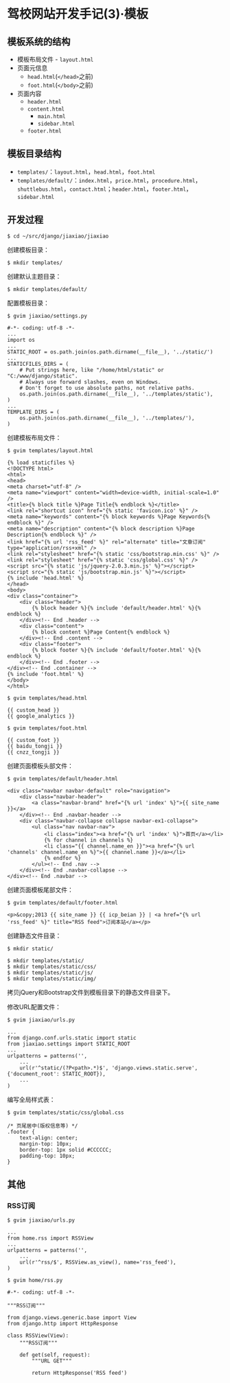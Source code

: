 # 驾校网站开发手记(3)·模板

## 模板系统的结构

* 模板布局文件 - `layout.html`
* 页面元信息
    + `head.html`(`</head>`之前)
    + `foot.html`(`</body>`之前)
* 页面内容
    + `header.html`
    + `content.html`
        - `main.html`
        - `sidebar.html`
    + `footer.html`

## 模板目录结构

* `templates/`：`layout.html`，`head.html`，`foot.html`
* `templates/default/`：`index.html`，`price.html`，`procedure.html`，`shuttlebus.html`，`contact.html`；`header.html`，`footer.html`，`sidebar.html`

## 开发过程

    $ cd ~/src/django/jiaxiao/jiaxiao

创建模板目录：
    
    $ mkdir templates/

创建默认主题目录：

    $ mkdir templates/default/

配置模板目录：

    $ gvim jiaxiao/settings.py

    #-*- coding: utf-8 -*-
    ...
    import os
    ...
    STATIC_ROOT = os.path.join(os.path.dirname(__file__), '../static/')
    ...
    STATICFILES_DIRS = (
        # Put strings here, like "/home/html/static" or "C:/www/django/static".
        # Always use forward slashes, even on Windows.
        # Don't forget to use absolute paths, not relative paths.
        os.path.join(os.path.dirname(__file__), '../templates/static'),
    )
    ...
    TEMPLATE_DIRS = (
        os.path.join(os.path.dirname(__file__), '../templates/'),
    )

创建模板布局文件：

    $ gvim templates/layout.html

    {% load staticfiles %}
    <!DOCTYPE html>
    <html>
    <head>
    <meta charset="utf-8" />
    <meta name="viewport" content="width=device-width, initial-scale=1.0" />
    <title>{% block title %}Page Title{% endblock %}</title>
    <link rel="shortcut icon" href="{% static 'favicon.ico' %}" />
    <meta name="keywords" content="{% block keywords %}Page Keywords{% endblock %}" />
    <meta name="description" content="{% block description %}Page Description{% endblock %}" />
    <link href="{% url 'rss_feed' %}" rel="alternate" title="文章订阅" type="application/rss+xml" />
    <link rel="stylesheet" href="{% static 'css/bootstrap.min.css' %}" />
    <link rel="stylesheet" href="{% static 'css/global.css' %}" />
    <script src="{% static 'js/jquery-2.0.3.min.js' %}"></script>
    <script src="{% static 'js/bootstrap.min.js' %}"></script>
    {% include 'head.html' %}
    </head>
    <body>
    <div class="container">
        <div class="header">
            {% block header %}{% include 'default/header.html' %}{% endblock %}
        </div><!-- End .header -->
        <div class="content">
            {% block content %}Page Content{% endblock %}
        </div><!-- End .content -->
        <div class="footer">
            {% block footer %}{% include 'default/footer.html' %}{% endblock %}
        </div><!-- End .footer -->
    </div><!-- End .container -->
    {% include 'foot.html' %}
    </body>
    </html>

    $ gvim templates/head.html

    {{ custom_head }}
    {{ google_analytics }}

    $ gvim templates/foot.html

    {{ custom_foot }}
    {{ baidu_tongji }}
    {{ cnzz_tongji }}

创建页面模板头部文件：

    $ gvim templates/default/header.html

    <div class="navbar navbar-default" role="navigation">
        <div class="navbar-header">
            <a class="navbar-brand" href="{% url 'index' %}">{{ site_name }}</a>
        </div><!-- End .navbar-header -->
        <div class="navbar-collapse collapse navbar-ex1-collapse">
            <ul class="nav navbar-nav">
                <li class="index"><a href="{% url 'index' %}">首页</a></li>
                {% for channel in channels %}
                <li class="{{ channel.name_en }}"><a href="{% url 'channels' channel.name_en %}">{{ channel.name }}</a></li>
                {% endfor %}
            </ul><!-- End .nav -->
        </div><!-- End .navbar-collapse -->
    </div><!-- End .navbar -->

创建页面模板尾部文件：

    $ gvim templates/default/footer.html

    <p>&copy;2013 {{ site_name }} {{ icp_beian }} | <a href="{% url 'rss_feed' %}" title="RSS feed">订阅本站</a></p>

创建静态文件目录：

    $ mkdir static/
    
    $ mkdir templates/static/
    $ mkdir templates/static/css/
    $ mkdir templates/static/js/
    $ mkdir templates/static/img/

拷贝jQuery和Bootstrap文件到模板目录下的静态文件目录下。

修改URL配置文件：

    $ gvim jiaxiao/urls.py

    ...
    from django.conf.urls.static import static
    from jiaxiao.settings import STATIC_ROOT
    ...
    urlpatterns = patterns('',
        ...
        url(r'^static/(?P<path>.*)$', 'django.views.static.serve', {'document_root': STATIC_ROOT}),
        ...
    )

编写全局样式表：

    $ gvim templates/static/css/global.css

    /* 页尾居中(版权信息等) */
    .footer {
        text-align: center;
        margin-top: 10px;
        border-top: 1px solid #CCCCCC;
        padding-top: 10px;
    }

## 其他

### RSS订阅

    $ gvim jiaxiao/urls.py

    ...
    from home.rss import RSSView
    ...
    urlpatterns = patterns('',
        ...
        url(r'^rss/$', RSSView.as_view(), name='rss_feed'),
    )

    $ gvim home/rss.py

    #-*- coding: utf-8 -*-

    """RSS订阅"""

    from django.views.generic.base import View
    from django.http import HttpResponse

    class RSSView(View):
        """RSS订阅"""

        def get(self, request):
            """URL GET"""

            return HttpResponse('RSS feed')
